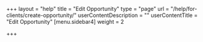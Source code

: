 +++
layout = "help"
title = "Edit Opportunity"
type = "page"
url = "/help/for-clients/create-opportunity/"
userContentDescription = ""
userContentTitle = "Edit Opportunity"
[menu.sidebar4]
weight = 2

+++
